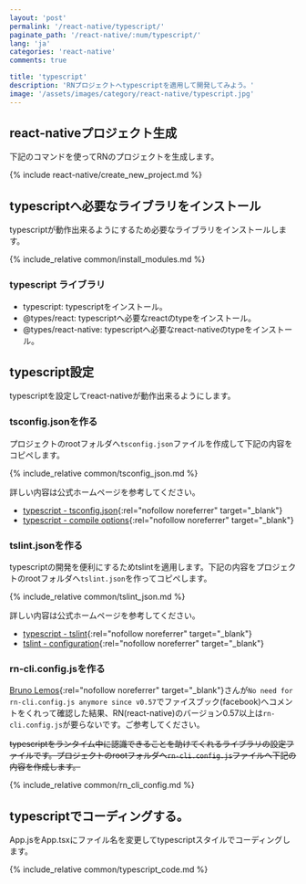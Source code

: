 ```yaml
---
layout: 'post'
permalink: '/react-native/typescript/'
paginate_path: '/react-native/:num/typescript/'
lang: 'ja'
categories: 'react-native'
comments: true

title: 'typescript'
description: 'RNプロジェクトへtypescriptを適用して開発してみよう。'
image: '/assets/images/category/react-native/typescript.jpg'
---
```



## react-nativeプロジェクト生成
下記のコマンドを使ってRNのプロジェクトを生成します。

{% include react-native/create_new_project.md %}

## typescriptへ必要なライブラリをインストール
typescriptが動作出来るようにするため必要なライブラリをインストールします。

{% include_relative common/install_modules.md %}

### typescript ライブラリ
- typescript: typescriptをインストール。
- @types/react: typescriptへ必要なreactのtypeをインストール。
- @types/react-native: typescriptへ必要なreact-nativeのtypeをインストール。

## typescript設定
typescriptを設定してreact-nativeが動作出来るようにします。

### tsconfig.jsonを作る
プロジェクトのrootフォルダへ```tsconfig.json```ファイルを作成して下記の内容をコピペします。

{% include_relative common/tsconfig_json.md %}

詳しい内容は公式ホームページを参考してください。
- [typescript - tsconfig.json](https://www.typescriptlang.org/docs/handbook/tsconfig-json.html){:rel="nofollow noreferrer" target="_blank"}
- [typescript - compile options](https://www.typescriptlang.org/docs/handbook/compiler-options.html){:rel="nofollow noreferrer" target="_blank"}

### tslint.jsonを作る
typescriptの開発を便利にするためtslintを適用します。下記の内容をプロジェクトのrootフォルダへ```tslint.json```を作ってコピペします。

{% include_relative common/tslint_json.md %}

詳しい内容は公式ホームページを参考してください。
- [typescript - tslint](https://github.com/Microsoft/TypeScript-React-Starter#overriding-defaults){:rel="nofollow noreferrer" target="_blank"}
- [tslint - configuration](https://palantir.github.io/tslint/usage/configuration/){:rel="nofollow noreferrer" target="_blank"}

### rn-cli.config.jsを作る
[Bruno Lemos](https://www.facebook.com/brunolemos?fref=gc&dti=586400221495560){:rel="nofollow noreferrer" target="_blank"}さんが```No need for rn-cli.config.js anymore since v0.57```でファイスブック(facebook)へコメントをくれって確認した結果、RN(react-native)のバージョン0.57以上は```rn-cli.config.js```が要らないです。ご参考してください。

~~typescriptをランタイム中に認識できることを助けてくれるライブラリの設定ファイルです。プロジェクトのrootフォルダへ```rn-cli.config.js```ファイルへ下記の内容を作成します。~~

{% include_relative common/rn_cli_config.md %}

## typescriptでコーディングする。
App.jsをApp.tsxにファイル名を変更してtypescriptスタイルでコーディングします。

{% include_relative common/typescript_code.md %}